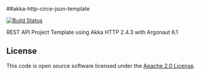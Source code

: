 ##akka-http-circe-json-template

[![Build Status](https://travis-ci.org/notvitor/akka-http-argonaut-json-template.svg?branch=master)](https://travis-ci.org/notvitor/akka-http-argonaut-json-template)

REST API Project Template using Akka HTTP 2.4.3 with Argonaut 6.1


## License ##

This code is open source software licensed under the [Apache 2.0 License](http://www.apache.org/licenses/LICENSE-2.0.html).